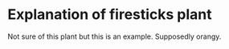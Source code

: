 # Explanation of firesticks plant
Not sure of this plant but this is an example. Supposedly orangy.

